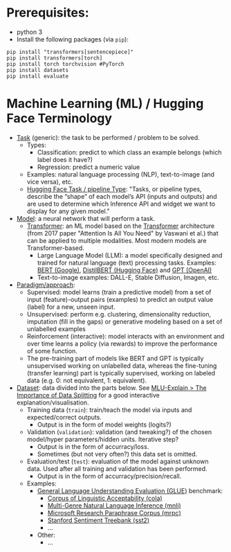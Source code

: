# Prerequisites: 

* python 3
* Install the following packages (via `pip`):


```
pip install "transformers[sentencepiece]"
pip install transformers[torch]
pip install torch torchvision #PyTorch
pip install datasets
pip install evaluate
```

# Machine Learning (ML) / Hugging Face Terminology

* [Task](https://huggingface.co/tasks) (generic): the task to be performed / problem to be solved.
  * Types:
     * Classification: predict to which class an example belongs (which label does it have?)
     * Regression: predict a numeric value 
  * Examples: natural language processing (NLP), text-to-image (and vice versa), etc.
  * [Hugging Face Task / pipeline Type](https://huggingface.co/docs/hub/en/models-tasks): "Tasks, or pipeline types, describe the “shape” of each model’s API (inputs and outputs) and are used to determine which Inference API and widget we want to display for any given model."
* [Model](https://learn.microsoft.com/en-us/windows/ai/windows-ml/what-is-a-machine-learning-model): a neural network that will perform a task.
  * [Transformer](https://huggingface.co/docs/transformers/en/index): an ML model based on the [Transformer](https://research.google/blog/transformer-a-novel-neural-network-architecture-for-language-understanding/) architecture (from 2017 paper "Attention Is All You Need" by Vaswani et al.) that can be applied to multiple modalities. Most modern models are Transformer-based.
    * Large Language Model (LLM): a model specifically designed and trained for natural language (text) processing tasks. Examples: [BERT (Google)](https://huggingface.co/docs/transformers/en/model_doc/bert), [DistilBERT (Hugging Face)](https://huggingface.co/docs/transformers/en/model_doc/distilbert) and [GPT (OpenAI)](https://huggingface.co/docs/transformers/en/model_doc/openai-gpt)
    * Text-to-image examples: DALL-E, Stable Diffusion, Imagen, etc.
* [Paradigm/approach](https://www.wolfram.com/language/introduction-machine-learning/machine-learning-paradigms/):
    * Supervised: model learns (train a predictive model) from a set of input (feature)-output pairs (examples) to predict an output value (label) for a new, unseen input.
    * Unsupervised: perform e.g. clustering, dimensionality reduction, imputation (fill in the gaps) or generative modeling based on a set of unlabelled examples
    * Reinforcement (interactive): model interacts with an environment and over time learns a policy (via rewards) to improve the performance of some function.
    * The pre-training part of models like BERT and GPT is typically unsupervised working on unlabelled data, whereas the fine-tuning (transfer learning) part is typically supervised, working on labeled data (e.g. 0: not equivalent, 1: equivalent).
* [Dataset](https://huggingface.co/docs/datasets/en/index): data divided into the parts below. See [MLU-Explain > The Importance of Data Splitting](https://mlu-explain.github.io/train-test-validation/) for a good interactive explanation/visualisation.
  * Training data (`train`): train/teach the model via inputs and expected/correct outputs.
    * Output is in the form of model weights (logits?) 
  * Validation (`validation`): validation (and tweaking?) of the chosen model/hyper parameters/hidden units. Iterative step?
    * Output is in the form of accurracy/loss.
    * Sometimes (but not very often?) this data set is omitted.
  * Evaluation/test (`test`): evaluation of the model against unknown data. Used after all training and validation has been performed.
    * Output is in the form of accurracy/precision/recall.
  * Examples: 
    * [General Language Understanding Evaluation (GLUE)](https://huggingface.co/datasets/nyu-mll/glue) benchmark:
      * [Corpus of Linguistic Acceptability (cola)](https://huggingface.co/datasets/nyu-mll/glue/viewer/cola)
      * [Multi-Genre Natural Language Inference (mnli)](https://huggingface.co/datasets/nyu-mll/glue/viewer/mnli)
      * [Microsoft Research Paraphrase Corpus (mrpc)](https://huggingface.co/datasets/nyu-mll/glue/viewer/mrpc/train)
      * [Stanford Sentiment Treebank (sst2)](https://huggingface.co/datasets/nyu-mll/glue/viewer/sst2)
      * ...
    * Other:
      * ...
